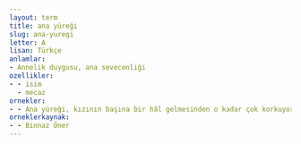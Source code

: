 ```yaml
---
layout: term
title: ana yüreği
slug: ana-yuregi
letter: A
lisan: Türkçe
anlamlar:
- Annelik duygusu, ana sevecenliği
ozellikler:
- - isim
  - mecaz
ornekler:
- - Ana yüreği, kızının başına bir hâl gelmesinden o kadar çok korkuyordu ki gideceği iki adımlık yolu bir türlü bitiremiyordu.
orneklerkaynak:
- - Binnaz Öner
---
```


